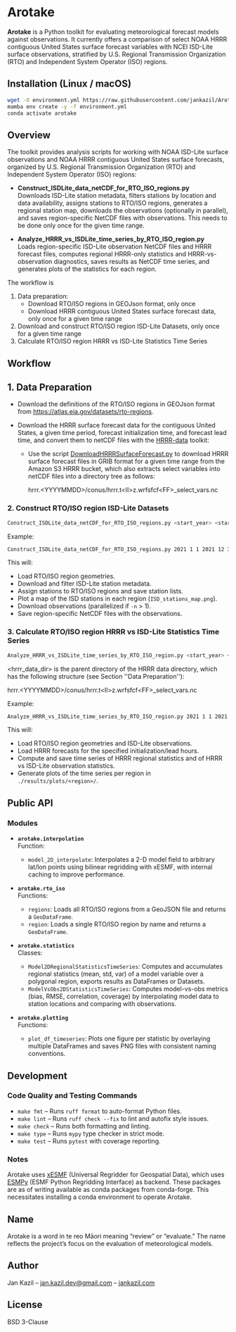 # Arotake

**Arotake** is a Python toolkit for evaluating meteorological forecast models against observations. It currently offers a comparison of select NOAA HRRR contiguous United States surface forecast variables with NCEI ISD-Lite surface observations, stratified by U.S. Regional Transmission Organization (RTO) and Independent System Operator (ISO) regions.

## Installation (Linux / macOS)

```bash
wget -O environment.yml https://raw.githubusercontent.com/jankazil/Arotake/main/environment.yml  
mamba env create -y -f environment.yml  
conda activate arotake
```

## Overview

The toolkit provides analysis scripts for working with NOAA ISD-Lite surface observations and NOAA HRRR contiguous United States surface forecasts, organized by U.S. Regional Transmission Organization (RTO) and Independent System Operator (ISO) regions:

- **Construct_ISDLite_data_netCDF_for_RTO_ISO_regions.py**  
  Downloads ISD-Lite station metadata, filters stations by location and data availability, assigns stations to RTO/ISO regions, generates a regional station map, downloads the observations (optionally in parallel), and saves region-specific NetCDF files with observations. This needs to be done only once for the given time range.

- **Analyze_HRRR_vs_ISDLite_time_series_by_RTO_ISO_region.py**  
  Loads region-specific ISD-Lite observation NetCDF files and HRRR forecast files, computes regional HRRR-only statistics and HRRR-vs-observation diagnostics, saves results as NetCDF time series, and generates plots of the statistics for each region.

The workflow is

1. Data preparation:
   - Download RTO/ISO regions in GEOJson format, only once
   - Download HRRR contiguous United States surface forecast data, only once for a given time range
2. Download and construct RTO/ISO region ISD-Lite Datasets, only once for a given time range
3. Calculate RTO/ISO region HRRR vs ISD-Lite Statistics Time Series

## Workflow

## 1. Data Preparation

- Download the definitions of the RTO/ISO regions in GEOJson format from https://atlas.eia.gov/datasets/rto-regions.

- Download the HRRR surface forecast data for the contiguous United States, a given time period, forecast initialization time, and forecast lead time, and convert them to netCDF files with the [HRRR-data](https://github.com/jankazil/hrrr-data) toolkit:
    - Use the script    [DownloadHRRRSurfaceForecast.py](https://github.com/jankazil/hrrr-data/blob/main/scripts/DownloadHRRRSurfaceForecast.py) to download HRRR surface forecast files in GRIB format for a given time range from the Amazon S3 HRRR bucket, which also extracts select variables into netCDF files into a directory tree as follows:

        hrrr.<YYYYMMDD\>/conus/hrrr.t<II\>z.wrfsfcf<FF\>_select_vars.nc

### 2. Construct RTO/ISO region ISD-Lite Datasets

```bash
Construct_ISDLite_data_netCDF_for_RTO_ISO_regions.py <start_year> <start_month> <start_day> <end_year> <end_month> <end_day> <geojson_file> <isdlite_data_dir> [-n <n_jobs>]
```

Example:

```bash
Construct_ISDLite_data_netCDF_for_RTO_ISO_regions.py 2021 1 1 2021 12 31 data/RTO_ISO_regions.geojson data/ISD-LITE/ -n 8
```

This will:  

- Load RTO/ISO region geometries.
- Download and filter ISD-Lite station metadata.  
- Assign stations to RTO/ISO regions and save station lists.  
- Plot a map of the ISD stations in each region (`ISD_stations_map.png`).  
- Download observations (parallelized if `-n` > 1).  
- Save region-specific NetCDF files with the observations.  

### 3. Calculate RTO/ISO region HRRR vs ISD-Lite Statistics Time Series

```bash
Analyze_HRRR_vs_ISDLite_time_series_by_RTO_ISO_region.py <start_year> <start_month> <start_day> <end_year> <end_month> <end_day> <forecast_init_hour> <forecast_lead_hour> <geojson_file> <isdlite_data_dir> <hrrr_data_dir> <out_dir>
```

<hrrr_data_dir\> is the parent directory of the HRRR data directory, which has the following structure (see Section ''Data Preparation''):  

hrrr.<YYYYMMDD\>/conus/hrrr.t<II\>z.wrfsfcf<FF\>_select_vars.nc

Example:

```bash
Analyze_HRRR_vs_ISDLite_time_series_by_RTO_ISO_region.py 2021 1 1 2021 12 30 12 6 data/RTO_ISO_regions.geojson data/ISD-LITE/ data/HRRR/ results/
```

This will:  

- Load RTO/ISO region geometries and ISD-Lite observations.
- Load HRRR forecasts for the specified initialization/lead hours.
- Compute and save time series of HRRR regional statistics and of HRRR vs ISD-Lite observation statistics.
- Generate plots of the time series per region in `./results/plots/<region>/`.

## Public API

### Modules

- **`arotake.interpolation`**  
  Function:
  - `model_2D_interpolate`: Interpolates a 2-D model field to arbitrary lat/lon points using bilinear regridding with xESMF, with internal caching to improve performance.

- **`arotake.rto_iso`**  
  Functions:
  - `regions`: Loads all RTO/ISO regions from a GeoJSON file and returns a `GeoDataFrame`.
  - `region`: Loads a single RTO/ISO region by name and returns a `GeoDataFrame`.

- **`arotake.statistics`**  
  Classes:
  - `Model2DRegionalStatisticsTimeSeries`: Computes and accumulates regional statistics (mean, std, var) of a model variable over a polygonal region, exports results as DataFrames or Datasets.
  - `ModelVsObs2DStatisticsTimeSeries`: Computes model-vs-obs metrics (bias, RMSE, correlation, coverage) by interpolating model data to station locations and comparing with observations.

- **`arotake.plotting`**  
  Functions:
  - `plot_df_timeseries`: Plots one figure per statistic by overlaying multiple DataFrames and saves PNG files with consistent naming conventions.

## Development

### Code Quality and Testing Commands

- `make fmt` – Runs `ruff format` to auto-format Python files.
- `make lint` – Runs `ruff check --fix` to lint and autofix style issues.
- `make check` – Runs both formatting and linting.
- `make type` – Runs `mypy` type checker in strict mode.
- `make test` – Runs `pytest` with coverage reporting.

### Notes

Arotake uses [xESMF](https://xesmf.readthedocs.io]) (Universal Regridder for Geospatial Data), which uses [ESMPy](https://earthsystemmodeling.org/esmpy) (ESMF Python Regridding Interface) as backend. These packages are as of writing available as conda packages from conda-forge. This necessitates installing a conda environment to operate Arotake.

## Name

Arotake is a word in te reo Māori meaning “review” or “evaluate.” The name reflects the project’s focus on the evaluation of meteorological models.

## Author

Jan Kazil – jan.kazil.dev@gmail.com – [jankazil.com](https://jankazil.com)

## License

BSD 3-Clause
